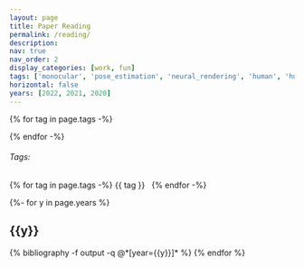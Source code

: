 ```yaml
---
layout: page
title: Paper Reading
permalink: /reading/
description: 
nav: true
nav_order: 2
display_categories: [work, fun]
tags: ['monocular', 'pose_estimation', 'neural_rendering', 'human', 'human_representation']
horizontal: false
years: [2022, 2021, 2020]
---
```


{% for tag in page.tags -%}
<script>
   function reloadPage_{{tag}}() {
      var inputs = document.getElementsByClassName("publications");
      inputs[0].innerHTML = `{% bibliography -f output -q @*[tags~={{tag}}]* %}`.replace(/[\r\n]/g, '');
    }
</script>
{% endfor -%}


###### Tags:

{% for tag in page.tags -%}
<a onclick="reloadPage_{{tag}}()"> <i class="fas fa-hashtag fa-sm"></i> {{ tag }}</a> &nbsp;
{% endfor -%}

<div class="publications">
<!-- pages/projects.md -->
{%- for y in page.years %}
<h2 class="year">{{y}}</h2>
  {% bibliography -f output -q @*[year={{y}}]* %}
{% endfor %}

</div>
